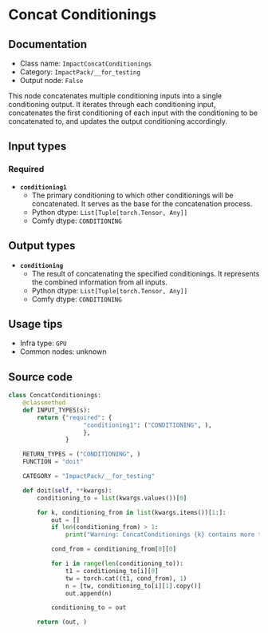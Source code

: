 # Concat Conditionings
## Documentation
- Class name: `ImpactConcatConditionings`
- Category: `ImpactPack/__for_testing`
- Output node: `False`

This node concatenates multiple conditioning inputs into a single conditioning output. It iterates through each conditioning input, concatenates the first conditioning of each input with the conditioning to be concatenated to, and updates the output conditioning accordingly.
## Input types
### Required
- **`conditioning1`**
    - The primary conditioning to which other conditionings will be concatenated. It serves as the base for the concatenation process.
    - Python dtype: `List[Tuple[torch.Tensor, Any]]`
    - Comfy dtype: `CONDITIONING`
## Output types
- **`conditioning`**
    - The result of concatenating the specified conditionings. It represents the combined information from all inputs.
    - Python dtype: `List[Tuple[torch.Tensor, Any]]`
    - Comfy dtype: `CONDITIONING`
## Usage tips
- Infra type: `GPU`
- Common nodes: unknown


## Source code
```python
class ConcatConditionings:
    @classmethod
    def INPUT_TYPES(s):
        return {"required": {
                     "conditioning1": ("CONDITIONING", ),
                     },
                }

    RETURN_TYPES = ("CONDITIONING", )
    FUNCTION = "doit"

    CATEGORY = "ImpactPack/__for_testing"

    def doit(self, **kwargs):
        conditioning_to = list(kwargs.values())[0]

        for k, conditioning_from in list(kwargs.items())[1:]:
            out = []
            if len(conditioning_from) > 1:
                print("Warning: ConcatConditionings {k} contains more than 1 cond, only the first one will actually be applied to conditioning1.")

            cond_from = conditioning_from[0][0]

            for i in range(len(conditioning_to)):
                t1 = conditioning_to[i][0]
                tw = torch.cat((t1, cond_from), 1)
                n = [tw, conditioning_to[i][1].copy()]
                out.append(n)

            conditioning_to = out

        return (out, )

```
